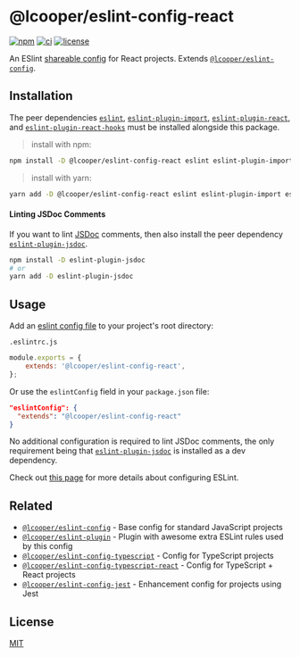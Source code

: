# @lcooper/eslint-config-react

[![npm](https://img.shields.io/npm/v/@lcooper/eslint-config-react?logo=npm&style=for-the-badge)](https://www.npmjs.com/package/@lcooper/eslint-config-react)
[![ci](https://img.shields.io/github/workflow/status/luciancooper/eslint-configs/CI?logo=github&style=for-the-badge)](https://github.com/luciancooper/eslint-configs/actions/workflows/ci.yml)
[![license](https://img.shields.io/github/license/luciancooper/eslint-configs?color=yellow&style=for-the-badge)](#license)

An ESlint [shareable config](https://eslint.org/docs/developer-guide/shareable-configs) for React projects. Extends [`@lcooper/eslint-config`](../eslint-config).

## Installation

The peer dependencies [`eslint`](https://www.npmjs.com/package/eslint), [`eslint-plugin-import`](https://www.npmjs.com/package/eslint-plugin-import), [`eslint-plugin-react`](https://www.npmjs.com/package/eslint-plugin-react), and [`eslint-plugin-react-hooks`](https://www.npmjs.com/package/eslint-plugin-react-hooks) must be installed alongside this package.

> install with npm:
```bash
npm install -D @lcooper/eslint-config-react eslint eslint-plugin-import eslint-plugin-react eslint-plugin-react-hooks
```

> install with yarn:
```bash
yarn add -D @lcooper/eslint-config-react eslint eslint-plugin-import eslint-plugin-react eslint-plugin-react-hooks
```

#### Linting JSDoc Comments

If you want to lint [JSDoc](https://jsdoc.app) comments, then also install the peer dependency [`eslint-plugin-jsdoc`](https://www.npmjs.com/package/eslint-plugin-jsdoc).

```bash
npm install -D eslint-plugin-jsdoc
# or
yarn add -D eslint-plugin-jsdoc
```

## Usage

Add an [eslint config file](https://eslint.org/docs/user-guide/configuring/configuration-files) to your project's root directory:

`.eslintrc.js`

```javascript
module.exports = {
    extends: '@lcooper/eslint-config-react',
};
```

Or use the  `eslintConfig` field in your `package.json` file:

```json
"eslintConfig": {
  "extends": "@lcooper/eslint-config-react"
}
```

No additional configuration is required to lint JSDoc comments, the only requirement being that [`eslint-plugin-jsdoc`](https://www.npmjs.com/package/eslint-plugin-jsdoc) is installed as a dev dependency.

Check out [this page](https://eslint.org/docs/user-guide/configuring) for more details about configuring ESLint.

## Related

 * [`@lcooper/eslint-config`](../eslint-config) - Base config for standard JavaScript projects
 * [`@lcooper/eslint-plugin`](../eslint-plugin) - Plugin with awesome extra ESLint rules used by this config
 * [`@lcooper/eslint-config-typescript`](../eslint-config-typescript) - Config for TypeScript projects
 * [`@lcooper/eslint-config-typescript-react`](../eslint-config-typescript-react) - Config for TypeScript + React projects
 * [`@lcooper/eslint-config-jest`](../eslint-config-jest) - Enhancement config for projects using Jest

## License

[MIT](LICENSE)
